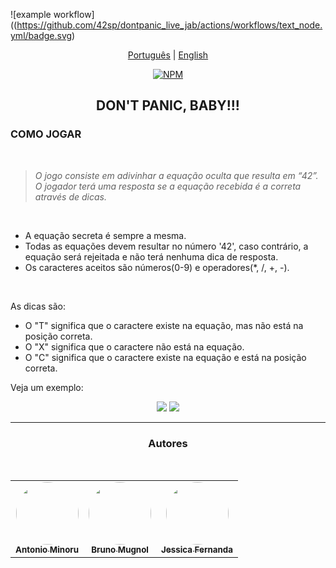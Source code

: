 ![example workflow]((https://github.com/42sp/dontpanic_live_jab/actions/workflows/text_node.yml/badge.svg)


<div align="center">

[Português](https://github.com/42sp/dontpanic_baby_JAB/blob/main/README.md) | [English](https://github.com/42sp/dontpanic_baby_JAB/blob/main/README_en.md)

   [![NPM](https://img.shields.io/npm/l/react)](https://github.com/42sp/dontpanic_baby_JAB/blob/main/LICENSE)

</div>

<h2 align="center"> DON'T PANIC, BABY!!!</h2>

### COMO JOGAR
<br>

> _O jogo consiste em adivinhar a equação oculta que resulta em “42”. O jogador terá uma resposta se a equação recebida é a correta através de dicas._

<br />

- A equação secreta é sempre a mesma. <br>
- Todas as equações devem resultar no número '42', caso contrário, a equação será rejeitada e não terá nenhuma dica de resposta.<br>
- Os caracteres aceitos são números(0-9) e operadores(*, /, +, -).

<br />

As dicas são:

- O "T" significa que o caractere existe na equação, mas não está na posição correta.
- O "X" significa que o caractere não está na equação.
- O "C" significa que o caractere existe na equação e está na posição correta.

Veja um exemplo:

<div align="center">

<img src="front/img/equacao.PNG">
<img src="front/img/dica1.PNG"

</div>

---


### Autores

<table >
  <tr>
    <td align="center"><a href="https://github.com/antoniominoru"><img style="border-radius: 50%;" src="https://avatars.githubusercontent.com/u/47220998?v=4" width="100px;" alt=""/><br /><sub><b>Antonio Minoru</b></sub></a><br />
    <td align="center"><a href="https://github.com/B-Mugnol"><img style="border-radius: 50%;" src="https://avatars.githubusercontent.com/u/71146215?v=4" width="100px;" alt=""/><br /><sub><b>Bruno Mugnol</b></sub></a><br />
    <td align="center"><a href="https://github.com/nandajfa"><img style="border-radius: 50%;" src="https://avatars.githubusercontent.com/u/80687429?v=4" width="100px;" alt=""/><br /><sub><b>Jessica Fernanda</b></sub></a><br />
  </tr>

<br/>

